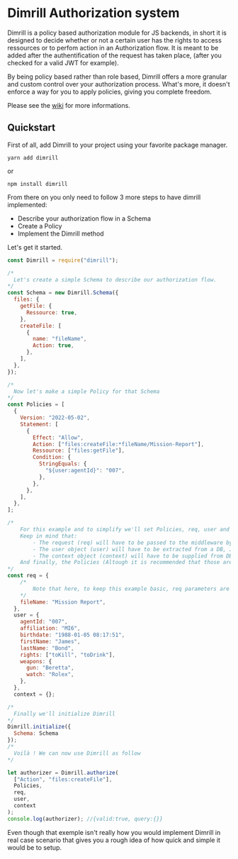 # Dimrill Authorization system

Dimrill is a policy based authorization module for JS backends, in short it is designed to decide whether or not a certain user has the rights to access ressources or to perfom action in an Authorization flow.
It is meant to be added after the authentification of the request has taken place, (after you checked for a valid JWT for example).

By being policy based rather than role based, Dimrill offers a more granular and custom control over your authorization process. What's more, it doesn't enforce a way for you to apply policies, giving you complete freedom.

Please see the [wiki](https://github.com/sosickstudio/dimrill/wiki/Home/) for more informations.

## Quickstart

First of all, add Dimrill to your project using your favorite package manager.

`yarn add dimrill`

or

`npm install dimrill`

From there on you only need to follow 3 more steps to have dimrill implemented:

- Describe your authorization flow in a Schema
- Create a Policy
- Implement the Dimrill method

Let's get it started.

```Javascript
const Dimrill = require("dimrill");

/*
  Let's create a simple Schema to describe our authorization flow.
*/
const Schema = new Dimrill.Schema({
  files: {
    getFile: {
      Ressource: true,
    },
    createFile: [
      {
        name: "fileName",
        Action: true,
      },
    ],
  },
});

/*
  Now let's make a simple Policy for that Schema
*/
const Policies = [
  {
    Version: "2022-05-02",
    Statement: [
      {
        Effect: "Allow",
        Action: ["files:createFile:*fileName/Mission-Report"],
        Ressource: ["files:getFile"],
        Condition: {
          StringEquals: {
            "${user:agentId}": "007",
          },
        },
      },
    ],
  },
];

/*
    For this example and to simplify we'll set Policies, req, user and context manually.
    Keep in mind that:
        - The request (req) will have to be passed to the middleware by express or the framework of your choosing.
        - The user object (user) will have to be extracted from a DB, JWT, or whatever you are implementing to the middleware.
        - The context object (context) will have to be supplied from DB or whatever you want it to be, or be an empty object.
    And finally, the Policies (Altough it is recommended that those are associated in DB to your user), will have to be supplied to Dimrill for every request you wish to authorize
*/
const req = {
    /*
        Note that here, to keep this example basic, req parameters are already extracted from req.body/req.query or whatever the case may be.
    */
    fileName: "Mission Report",
  },
  user = {
    agentId: "007",
    affiliation: "MI6",
    birthdate: "1988-01-05 08:17:51",
    firstName: "James",
    lastName: "Bond",
    rights: ["toKill", "toDrink"],
    weapons: {
      gun: "Beretta",
      watch: "Rolex",
    },
  },
  context = {};

/*
  Finally we'll initialize Dimrill
*/
Dimrill.initialize({
  Schema: Schema
});
/*
  Voilà ! We can now use Dimrill as follow
*/

let authorizer = Dimrill.authorize(
  ["Action", "files:createFile"],
  Policies,
  req,
  user,
  context
);
console.log(authorizer); //{valid:true, query:{}}

```

Even though that exemple isn't really how you would implement Dimrill in real case scenario that gives you a rough idea of how quick and simple it would be to setup.
